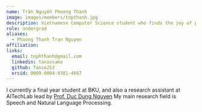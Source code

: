 ```yaml
---
name: Trần Nguyễn Phương Thành
image: images/members/tnpthanh.jpg
description: Vietnamese Computer Science student who finds the joy of playing with AI things
role: undergrad
aliases:
  - Phuong Thanh Tran Nguyen
affiliation:
links:
  email: tnphthanh@gmail.com
  linkedin: taniosama
  github: Tanio253
  orcid: 0009-0004-9381-4667
---
```


I currently a final year student at BKU, and also a research assistant at AITechLab lead by [Prof. Duc Dung Nguyen](nddung@hcmut.edu.vn)
My main research field is Speech and Natural Language Processing.
